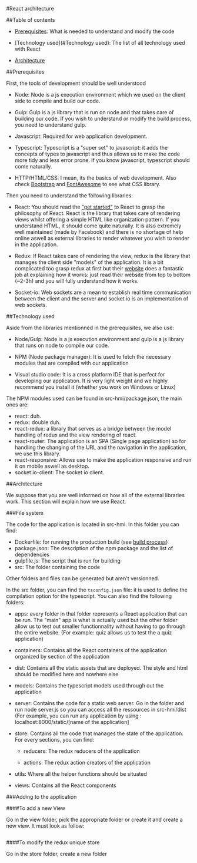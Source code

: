 #React architecture

##Table of contents

- [Prerequisites](#Prerequisites): What is needed to understand and modify the code

- [Technology used](#Technology used): The list of all technology used with React 

- [Architecture](#Architecture) 

##Prerequisites

First, the tools of development should be well understood

- Node: Node is a js execution environment which we used on the client side to compile and build our code. 

- Gulp: Gulp is a js library that is run on node and that takes care of building our code. If you wish to understand or modify the build process, you need to understand gulp.

- Javascript: Required for web application development.

- Typescript: Typescript is a "super set" to javascript: it adds the concepts of types to javascript and thus allows us to make the code more tidy and less error prone. If you know javascript, typescript should come naturally.

- HTTP/HTML/CSS: I mean, its the basics of web development. Also check [Bootstrap](http://getbootstrap.com/) and [FontAwesome](http://fontawesome.io/) to see what CSS library. 

Then you need to understand the following libraries:

- React: You should read the ["get started"](https://facebook.github.io/react/tutorial/tutorial.html) to React to grasp the philosophy of React. React is the library that takes care of rendering views whilst offering a simple HTML like organization pattern. If you understand HTML, it should come quite naturally. It is also extremely well maintained (made by Facebook) and there is no shortage of help online aswell as external libraries to render whatever you wish to render in the application.

- Redux: If React takes care of rendering the view, redux is the library that manages the client side "models" of the application. It is a bit complicated too grasp redux at first but their [website](http://redux.js.org/) does a fantastic job at explaining how it works: just read their website from top to bottom (~2-3h) and you will fully understand how it works.

- Socket-io: Web sockets are a mean to establish real time communication between the client and the server and socket io is an implementation of web sockets.

##Technology used

Aside from the libraries mentionned in the prerequisites, we also use:

- Node/Gulp: Node is a js execution environment and gulp is a js library that runs on node to compile our code. 

- NPM (Node package manager): It is used to fetch the necessary modules that are compiled with our application

- Visual studio code: It is a cross platform IDE that is perfect for developing our application. It is very light weight and we highly recommend you install it (whether you work on Windows or Linux)

The NPM modules used can be found in src-hmi/package.json, the main ones are:

- react: duh.
- redux: double duh.
- react-redux: a library that serves as a bridge between the model handling of redux and the view rendering of react.
- react-router: The application is an SPA (Single page application) so for handling the changing of the URL and the navigation in the application, we use this library.
- react-responsive: Allows use to make the application responsive and run it on mobile aswell as desktop.
- socket.io-client: The socket io client.

##Architecture

We suppose that you are well informed on how all of the external libraries work. This section will explain
how we use React.

###File system

The code for the application is located in src-hmi. In this folder you can find:

- Dockerfile: for running the production build (see [build process](https://github.com/projet-aaa/platform/blob/master/var/docs/browser-front-end/build-process.md))
- package.json: The description of the npm package and the list of dependencies
- gulpfile.js: The script that is run for building 
- src: The folder containing the code

Other folders and files can be generated but aren't versionned.

In the src folder, you can find the `tsconfig.json` file: it is used to define the compilation option for the typescript. You can also find the following folders:

- apps: every folder in that folder represents a React application that can be run. The "main" app is what is actually used but the other folder allow us to test out smaller functionnality without having to go through the entire website. (For example: quiz allows us to test the a quiz application)

- containers: Contains all the React containers of the application organized by section of the application

- dist: Contains all the static assets that are deployed. The style and html should be modified here and nowhere else

- models: Contains the typescript models used through out the application

- server: Contains the code for a static web server. Go in the folder and run node server.js so you can access all the ressources in src-hmi/dist (For example, you can run any application by using : localhost:8000/static/[name of the application]

- store: Contains all the code that manages the state of the application. For every sections, you can find:
  - reducers: The redux reducers of the application

  - actions: The redux action creators of the application

- utils: Where all the helper functions should be situated

- views: Contains all the React components

###Adding to the application

####To add a new View

Go in the view folder, pick the appropriate folder or create it and create a new view. It must look as follow:

```ts

```

####To modify the redux unique store

Go in the store folder, create a new folder 

